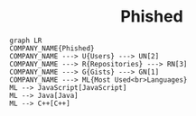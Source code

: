 <h1 align="center">Phished</h1>

```mermaid
graph LR
COMPANY_NAME{Phished}
COMPANY_NAME ---> U{Users} ---> UN[2]
COMPANY_NAME ---> R{Repositories} ---> RN[3]
COMPANY_NAME ---> G{Gists} ---> GN[1]
COMPANY_NAME ---> ML{Most Used<br>Languages}
ML --> JavaScript[JavaScript]
ML --> Java[Java]
ML --> C++[C++]
```
